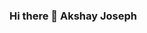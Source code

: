 ### Hi there 👋 Akshay Joseph

<!--
**akshayjoseph06/akshayjoseph06** is a ✨ _special_ ✨ repository because its `README.md` (this file) appears on your GitHub profile.

Here are some ideas to get you started:

- 🔭 I’m currently working on ...ESP Boards
- 🌱 I’m currently learning ...Python
- 👯 I’m looking to collaborate on ...
- 🤔 I’m looking for help with ...
- 💬 Ask me about ...
- 📫 How to reach me: ...akshayjoseph06@gmail.com
- 😄 Pronouns: ...
- ⚡ Fun fact: ...
-->
